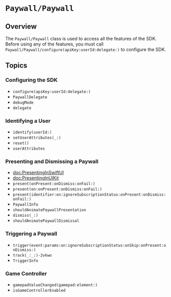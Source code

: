 # ``Paywall/Paywall``

## Overview

The ``Paywall/Paywall`` class is used to access all the features of the SDK. Before using any of the features, you must call ``Paywall/Paywall/configure(apiKey:userId:delegate:)`` to configure the SDK.

## Topics

### Configuring the SDK

- ``configure(apiKey:userId:delegate:)``
- ``PaywallDelegate``
- ``debugMode``
- ``delegate``

### Identifying a User

- ``identify(userId:)``
- ``setUserAttributes(_:)``
- ``reset()``
- ``userAttributes``


### Presenting and Dismissing a Paywall

- <doc:PresentingInSwiftUI>
- <doc:PresentingInUIKit>
- ``present(onPresent:onDismiss:onFail:)``
- ``present(on:onPresent:onDismiss:onFail:)``
- ``present(identifier:on:ignoreSubscriptionStatus:onPresent:onDismiss:onFail:)``
- ``PaywallInfo``
- ``shouldAnimatePaywallPresentation``
- ``dismiss(_:)``
- ``shouldAnimatePaywallDismissal``

### Triggering a Paywall

- ``trigger(event:params:on:ignoreSubscriptionStatus:onSkip:onPresent:onDismiss:)``
- ``track(_:_:)-2vkwo``
- ``TriggerInfo``

### Game Controller

- ``gamepadValueChanged(gamepad:element:)``
- ``isGameControllerEnabled``

